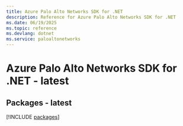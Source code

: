 ```yaml
---
title: Azure Palo Alto Networks SDK for .NET
description: Reference for Azure Palo Alto Networks SDK for .NET
ms.date: 06/19/2025
ms.topic: reference
ms.devlang: dotnet
ms.service: paloaltonetworks
---
```

# Azure Palo Alto Networks SDK for .NET - latest
## Packages - latest
[!INCLUDE [packages](palo-alto-networks-index.md)]
